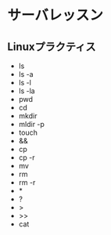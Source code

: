 # サーバレッスン
Linuxプラクティス
-----------------
- ls 
- ls -a 
- ls -l
- ls -la
- pwd
- cd
- mkdir
- mldir -p
- touch
- &&
- cp
- cp -r 
- mv
- rm 
- rm -r
- \* 
- \?
- \> 
- \>> 
- cat

